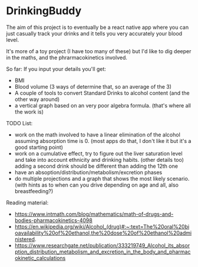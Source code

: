 # DrinkingBuddy

The aim of this project is to eventually be a react native app where you can just casually track your drinks and it tells you very accurately your blood level.

It's more of a toy project (I have too many of these) but I'd like to dig deeper in the maths, and the phrarmacokinetics involved.

So far: If you input your details you'll get:

-   BMI
-   Blood volume (3 ways of determine that, so an average of the 3)
-   A couple of tools to convert Standard Drinks to alcohol content (and the other way around)
-   a vertical graph based on an very poor algebra formula. (that's where all the work is)

TODO List:

-   work on the math involved to have a linear elimination of the alcohol assuming absorption time is 0. (most apps do that, I don't like it but it's a good starting point)
-   work on a cumulative effect, try to figure out the liver saturation level and take into account ethnicity and drinking habits. (other details too) adding a second drink should be different than adding the 12th one
-   have an absoption/distribution/metabolism/excretion phases
-   do multiple projections and a graph that shows the most likely scenario. (with hints as to when can you drive depending on age and all, also breastfeeding?)

Reading material:

-   https://www.intmath.com/blog/mathematics/math-of-drugs-and-bodies-pharmacokinetics-4098
-   https://en.wikipedia.org/wiki/Alcohol_(drug)#:~:text=The%20oral%20bioavailability%20of%20ethanol,the%20dose%20of%20ethanol%20administered.
-   https://www.researchgate.net/publication/333219749_Alcohol_its_absorption_distribution_metabolism_and_excretion_in_the_body_and_pharmacokinetic_calculations
